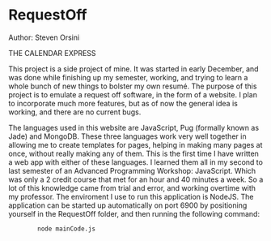 # RequestOff
Author: Steven Orsini

THE CALENDAR EXPRESS

This project is a side project of mine. It was started in early December, and was done while finishing up my semester, working, and trying to learn a 
whole bunch of new things to bolster my own resumé. The purpose of this project is to emulate a request off software, in the form of a website. I plan to
incorporate much more features, but as of now the general idea is working, and there are no current bugs.

The languages used in this website are JavaScript, Pug (formally known as Jade) and MongoDB. These three languages work very well together in allowing me 
to create templates for pages, helping in making many pages at once, without really making any of them. This is the first time I have written a web app 
with either of these languages. I learned them all in my second to last semester of an Advanced Programming Workshop: JavaScript. Which was only a 2 credit
 course that met for an hour and 40 minutes a week. So a lot of this knowledge came from trial and error, and working overtime with my professor. The 
enviroment I use to run this application is NodeJS. The application can be started up automatically on port 6900 by positioning yourself in the RequestOff
folder, and then running the following command: 

            node mainCode.js
